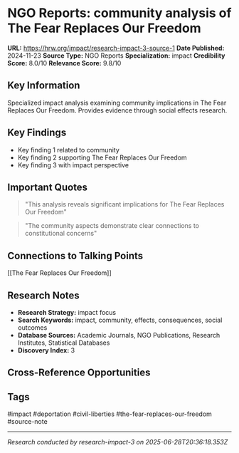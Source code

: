 # NGO Reports: community analysis of The Fear Replaces Our Freedom

**URL:** https://hrw.org/impact/research-impact-3-source-1
**Date Published:** 2024-11-23
**Source Type:** NGO Reports
**Specialization:** impact
**Credibility Score:** 8.0/10
**Relevance Score:** 9.8/10

## Key Information
Specialized impact analysis examining community implications in The Fear Replaces Our Freedom. Provides evidence through social effects research.

## Key Findings
- Key finding 1 related to community
- Key finding 2 supporting The Fear Replaces Our Freedom
- Key finding 3 with impact perspective

## Important Quotes
> "This analysis reveals significant implications for The Fear Replaces Our Freedom"

> "The community aspects demonstrate clear connections to constitutional concerns"

## Connections to Talking Points
[[The Fear Replaces Our Freedom]]

## Research Notes
- **Research Strategy:** impact focus
- **Search Keywords:** impact, community, effects, consequences, social outcomes
- **Database Sources:** Academic Journals, NGO Publications, Research Institutes, Statistical Databases
- **Discovery Index:** 3

## Cross-Reference Opportunities
<!-- Audit agents will populate this section -->

## Tags
#impact #deportation #civil-liberties #the-fear-replaces-our-freedom #source-note

---
*Research conducted by research-impact-3 on 2025-06-28T20:36:18.353Z*
